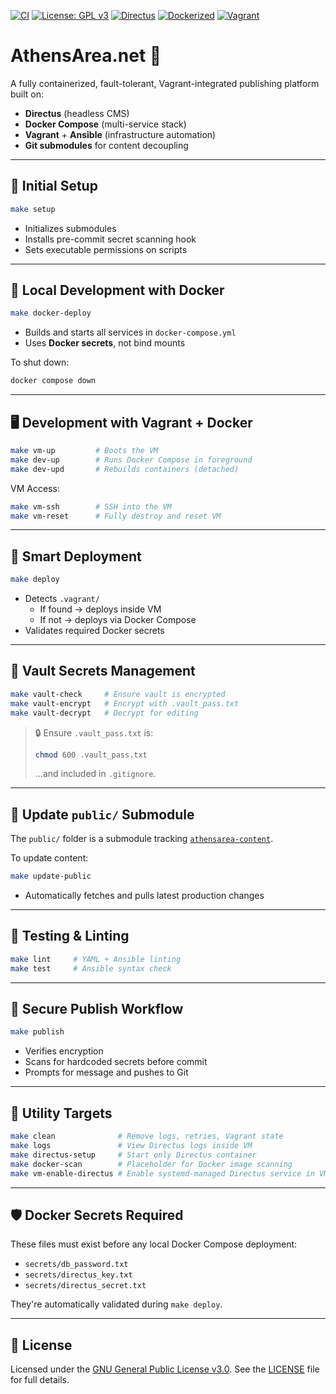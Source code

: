[![CI](https://github.com/waltdundore/athensarea/actions/workflows/lint-and-scan.yml/badge.svg)](https://github.com/waltdundore/athensarea/actions)
[![License: GPL v3](https://img.shields.io/badge/License-GPLv3-blue.svg)](https://www.gnu.org/licenses/gpl-3.0)
[![Directus](https://img.shields.io/badge/CMS-Directus-lightgrey.svg)](https://directus.io/)
[![Dockerized](https://img.shields.io/badge/Docker-Ready-blue)](https://www.docker.com/)
[![Vagrant](https://img.shields.io/badge/VM-Vagrant-green)](https://www.vagrantup.com/)

# AthensArea.net 🚀

A fully containerized, fault-tolerant, Vagrant-integrated publishing platform built on:

- **Directus** (headless CMS)
- **Docker Compose** (multi-service stack)
- **Vagrant** + **Ansible** (infrastructure automation)
- **Git submodules** for content decoupling

---

## 🔧 Initial Setup

```bash
make setup
```

- Initializes submodules
- Installs pre-commit secret scanning hook
- Sets executable permissions on scripts

---

## 🐳 Local Development with Docker

```bash
make docker-deploy
```

- Builds and starts all services in `docker-compose.yml`
- Uses **Docker secrets**, not bind mounts

To shut down:

```bash
docker compose down
```

---

## 🖥️ Development with Vagrant + Docker

```bash
make vm-up         # Boots the VM
make dev-up        # Runs Docker Compose in foreground
make dev-upd       # Rebuilds containers (detached)
```

VM Access:

```bash
make vm-ssh        # SSH into the VM
make vm-reset      # Fully destroy and reset VM
```

---

## 🚀 Smart Deployment

```bash
make deploy
```

- Detects `.vagrant/`
  - If found → deploys inside VM
  - If not → deploys via Docker Compose
- Validates required Docker secrets

---

## 🔐 Vault Secrets Management

```bash
make vault-check     # Ensure vault is encrypted
make vault-encrypt   # Encrypt with .vault_pass.txt
make vault-decrypt   # Decrypt for editing
```

> 🔒 Ensure `.vault_pass.txt` is:
> ```bash
> chmod 600 .vault_pass.txt
> ```
> …and included in `.gitignore`.

---

## 🔄 Update `public/` Submodule

The `public/` folder is a submodule tracking [`athensarea-content`](https://github.com/waltdundore/athensarea-content).

To update content:

```bash
make update-public
```

- Automatically fetches and pulls latest production changes

---

## 🧪 Testing & Linting

```bash
make lint     # YAML + Ansible linting
make test     # Ansible syntax check
```

---

## 🔄 Secure Publish Workflow

```bash
make publish
```

- Verifies encryption
- Scans for hardcoded secrets before commit
- Prompts for message and pushes to Git

---

## 🔧 Utility Targets

```bash
make clean              # Remove logs, retries, Vagrant state
make logs               # View Directus logs inside VM
make directus-setup     # Start only Directus container
make docker-scan        # Placeholder for Docker image scanning
make vm-enable-directus # Enable systemd-managed Directus service in VM
```

---

## 🛡️ Docker Secrets Required

These files must exist before any local Docker Compose deployment:

- `secrets/db_password.txt`
- `secrets/directus_key.txt`
- `secrets/directus_secret.txt`

They're automatically validated during `make deploy`.

---

## 🪪 License

Licensed under the [GNU General Public License v3.0](https://www.gnu.org/licenses/gpl-3.0). See the [LICENSE](./LICENSE) file for full details.
